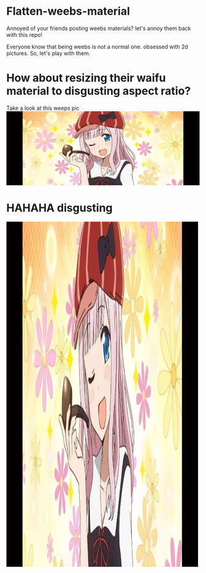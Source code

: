 # Flatten-weebs-material
Annoyed of your friends posting weebs materials? let's annoy them back with this repo!

Everyone know that being weebs is not a normal one. obsessed with 2d pictures. So, let's play with them. 

# How about resizing their waifu material to disgusting aspect ratio? 
Take a look at this weeps pic
![anime](anime.jpg)

# HAHAHA disgusting
![anime](eat_that_weebs.jpg)
